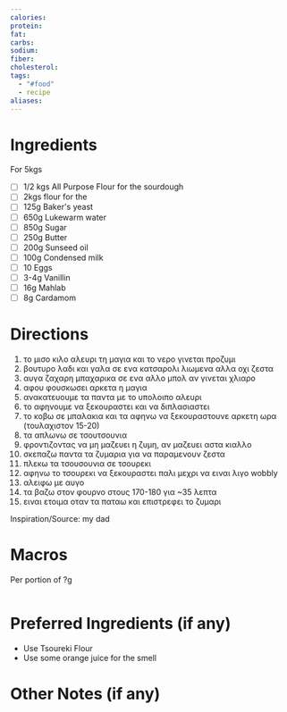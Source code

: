 ```yaml
---
calories: 
protein: 
fat: 
carbs: 
sodium: 
fiber: 
cholesterol: 
tags:
  - "#food"
  - recipe
aliases:
---
```

# Ingredients
For 5kgs
- [ ] 1/2 kgs All Purpose Flour for the sourdough
- [ ] 2kgs flour for the 
- [ ] 125g Baker's yeast
- [ ] 650g Lukewarm water
- [ ] 850g Sugar
- [ ] 250g Butter
- [ ] 200g Sunseed oil
- [ ] 100g Condensed milk
- [ ] 10 Eggs
- [ ] 3-4g Vanillin
- [ ] 16g Mahlab
- [ ] 8g Cardamom

# Directions
1. το μισο κιλο αλευρι τη μαγια και το νερο γινεται προζυμι
2. βουτυρο λαδι και γαλα σε ενα κατσαρολι λιωμενα αλλα οχι ζεστα
3. αυγα ζαχαρη μπαχαρικα σε ενα αλλο μπολ αν γινεται χλιαρο
4. αφου φουσκωσει αρκετα η μαγια
5. ανακατευουμε τα παντα με το υπολοιπο αλευρι
6. το αφηνουμε να ξεκουραστει και να διπλασιαστει
7. το κοβω σε μπαλακια και τα αφηνω να ξεκουραστουνε αρκετη ωρα (τουλαχιστον 15-20)
8. τα απλωνω σε τσουτσουνια
9. φροντιζοντας να μη μαζευει η ζυμη, αν μαζευει αστα κιαλλο
10. σκεπαζω παντα τα ζυμαρια για να παραμενουν ζεστα
11. πλεκω τα τσουσουνια σε τσουρεκι
12. αφηνω το τσουρεκι να ξεκουραστει παλι μεχρι να ειναι λιγο wobbly
13. αλειφω με αυγο
14. τα βαζω στον φουρνο στους 170-180 για ~35 λεπτα
15. ειναι ετοιμα οταν τα παταω και επιστρεφει το ζυμαρι

Inspiration/Source: my dad
# Macros
Per portion of ?g
```foodiary

```
# Preferred Ingredients (if any)
- Use Tsoureki Flour
- Use some orange juice for the smell

# Other Notes (if any)

